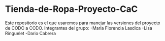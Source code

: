 # Tienda-de-Ropa-Proyecto-CaC

Este repositorio es el que usaremos para manejar las versiones del proyecto de CODO a CODO.
Integrantes del grupo:
-Maria Florencia Lasdica
-Lisa Ringuelet
-Dario Cabrera
